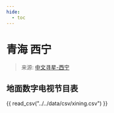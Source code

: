 ```yaml
---
hide:
  - toc
---
```


# 青海 西宁

> 来源: [中文寻星-西宁](http://dtmb.saoing.com/xining.htm)

## 地面数字电视节目表

{{ read_csv("../../data/csv/xining.csv") }}
